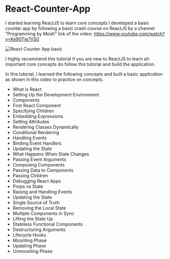 # React-Counter-App
I started learning ReactJS to learn core concepts I developed a basic counter app by following a basic crash course on ReactJS by a channel "Programming by Mosh" link of the video: https://www.youtube.com/watch?v=Ke90Tje7VS0

 ![React Counter App basic](https://user-images.githubusercontent.com/54082156/176452797-a5bfdce4-a2db-41a1-8a6f-2e7fcee2b117.gif)

I highly recommend this tutorial if you are new to ReactJS to learn all-important core concepts do follow this tutorial and build the application.

In this tutorial, I learned the following concepts and built a basic application as shown in this video to practice on concepts.

- What is React
- Setting Up the Development Environment 
- Components
- First React Component
- Specifying Children
- Embedding Expressions
- Setting Attributes
- Rendering Classes Dynamically
- Conditional Rendering
- Handling Events
- Binding Event Handlers
- Updating the State
- What Happens When State Changes 
- Passing Event Arguments
- Composing Components
- Passing Data to Components
- Passing Children
- Debugging React Apps
- Props vs State
- Raising and Handling Events
- Updating the State
- Single Source of Truth
- Removing the Local State
- Multiple Components in Sync 
- Lifting the State Up
- Stateless Functional Components
- Destructuring Arguments
- Lifecycle Hooks
- Mounting Phase 
- Updating Phase 
- Unmounting Phase
